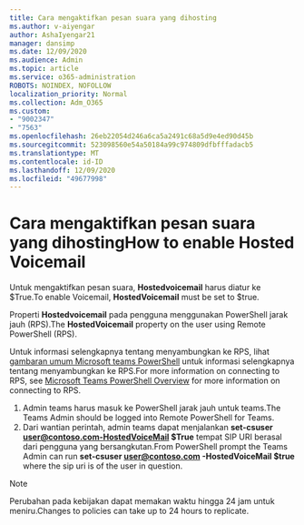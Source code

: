 ```yaml
---
title: Cara mengaktifkan pesan suara yang dihosting
ms.author: v-aiyengar
author: AshaIyengar21
manager: dansimp
ms.date: 12/09/2020
ms.audience: Admin
ms.topic: article
ms.service: o365-administration
ROBOTS: NOINDEX, NOFOLLOW
localization_priority: Normal
ms.collection: Adm_O365
ms.custom:
- "9002347"
- "7563"
ms.openlocfilehash: 26eb22054d246a6ca5a2491c68a5d9e4ed90d45b
ms.sourcegitcommit: 523098560e54a50184a99c974809dfbfffadacb5
ms.translationtype: MT
ms.contentlocale: id-ID
ms.lasthandoff: 12/09/2020
ms.locfileid: "49677998"
---
```

# <a name="how-to-enable-hosted-voicemail"></a><span data-ttu-id="f3c6b-102">Cara mengaktifkan pesan suara yang dihosting</span><span class="sxs-lookup"><span data-stu-id="f3c6b-102">How to enable Hosted Voicemail</span></span>

<span data-ttu-id="f3c6b-103">Untuk mengaktifkan pesan suara, **Hostedvoicemail** harus diatur ke $True.</span><span class="sxs-lookup"><span data-stu-id="f3c6b-103">To enable Voicemail, **HostedVoicemail** must be set to $true.</span></span>

<span data-ttu-id="f3c6b-104">Properti **Hostedvoicemail** pada pengguna menggunakan PowerShell jarak jauh (RPS).</span><span class="sxs-lookup"><span data-stu-id="f3c6b-104">The **HostedVoicemail** property on the user using Remote PowerShell (RPS).</span></span>

<span data-ttu-id="f3c6b-105">Untuk informasi selengkapnya tentang menyambungkan ke RPS, lihat [gambaran umum Microsoft teams PowerShell](https://docs.microsoft.com/microsoftteams/teams-powershell-overview) untuk informasi selengkapnya tentang menyambungkan ke RPS.</span><span class="sxs-lookup"><span data-stu-id="f3c6b-105">For more information on connecting to RPS, see [Microsoft Teams PowerShell Overview](https://docs.microsoft.com/microsoftteams/teams-powershell-overview) for more information on connecting to RPS.</span></span>

1. <span data-ttu-id="f3c6b-106">Admin teams harus masuk ke PowerShell jarak jauh untuk teams.</span><span class="sxs-lookup"><span data-stu-id="f3c6b-106">The Teams Admin should be logged into Remote PowerShell for Teams.</span></span>
1. <span data-ttu-id="f3c6b-107">Dari wantian perintah, admin teams dapat menjalankan **set-csuser user@contoso.com-HostedVoiceMail $True** tempat SIP URI berasal dari pengguna yang bersangkutan.</span><span class="sxs-lookup"><span data-stu-id="f3c6b-107">From PowerShell prompt the Teams Admin can run **set-csuser user@contoso.com -HostedVoiceMail $true** where the sip uri is of the user in question.</span></span>

> [!NOTE]
> <span data-ttu-id="f3c6b-108">Perubahan pada kebijakan dapat memakan waktu hingga 24 jam untuk meniru.</span><span class="sxs-lookup"><span data-stu-id="f3c6b-108">Changes to policies can take up to 24 hours to replicate.</span></span>